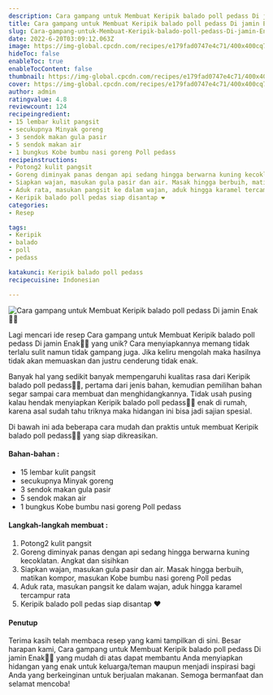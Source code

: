 ```yaml
---
description: Cara gampang untuk Membuat Keripik balado poll pedass Di jamin Enak"
title: Cara gampang untuk Membuat Keripik balado poll pedass Di jamin Enak
slug: Cara-gampang-untuk-Membuat-Keripik-balado-poll-pedass-Di-jamin-Enak
date: 2022-6-20T03:09:12.063Z
image: https://img-global.cpcdn.com/recipes/e179fad0747e4c71/400x400cq70/photo.jpg
hideToc: false
enableToc: true
enableTocContent: false
thumbnail: https://img-global.cpcdn.com/recipes/e179fad0747e4c71/400x400cq70/photo.jpg
cover: https://img-global.cpcdn.com/recipes/e179fad0747e4c71/400x400cq70/photo.jpg
author: admin
ratingvalue: 4.8
reviewcount: 124
recipeingredient:
- 15 lembar kulit pangsit
- secukupnya Minyak goreng
- 3 sendok makan gula pasir
- 5 sendok makan air
- 1 bungkus Kobe bumbu nasi goreng Poll pedass
recipeinstructions:
- Potong2 kulit pangsit
- Goreng diminyak panas dengan api sedang hingga berwarna kuning kecoklatan. Angkat dan sisihkan
- Siapkan wajan, masukan gula pasir dan air. Masak hingga berbuih, matikan kompor, masukan Kobe bumbu nasi goreng Poll pedas
- Aduk rata, masukan pangsit ke dalam wajan, aduk hingga karamel tercampur rata
- Keripik balado poll pedas siap disantap ❤️
categories:
- Resep

tags:
- Keripik
- balado
- poll
- pedass

katakunci: Keripik balado poll pedass
recipecuisine: Indonesian

---
```


![Cara gampang untuk Membuat Keripik balado poll pedass Di jamin Enak👩‍🍳](https://img-global.cpcdn.com/recipes/e179fad0747e4c71/400x400cq70/photo.jpg)

Lagi mencari ide resep Cara gampang untuk Membuat Keripik balado poll pedass Di jamin Enak👩‍🍳 yang unik? Cara menyiapkannya memang tidak terlalu sulit namun tidak gampang juga. Jika keliru mengolah maka hasilnya tidak akan memuaskan dan justru cenderung tidak enak.

Banyak hal yang sedikit banyak mempengaruhi kualitas rasa dari Keripik balado poll pedass👩‍🍳, pertama dari jenis bahan, kemudian pemilihan bahan segar sampai cara membuat dan menghidangkannya. Tidak usah pusing kalau hendak menyiapkan Keripik balado poll pedass👩‍🍳 enak di rumah, karena asal sudah tahu triknya maka hidangan ini bisa jadi sajian spesial.

Di bawah ini ada beberapa cara mudah dan praktis untuk membuat Keripik balado poll pedass👩‍🍳 yang siap dikreasikan.

<!--inarticleads1-->

#### Bahan-bahan :

- 15 lembar kulit pangsit
- secukupnya Minyak goreng
- 3 sendok makan gula pasir
- 5 sendok makan air
- 1 bungkus Kobe bumbu nasi goreng Poll pedass

<!--inarticleads2-->

#### Langkah-langkah membuat :

1. Potong2 kulit pangsit
1. Goreng diminyak panas dengan api sedang hingga berwarna kuning kecoklatan. Angkat dan sisihkan
1. Siapkan wajan, masukan gula pasir dan air. Masak hingga berbuih, matikan kompor, masukan Kobe bumbu nasi goreng Poll pedas
1. Aduk rata, masukan pangsit ke dalam wajan, aduk hingga karamel tercampur rata
1. Keripik balado poll pedas siap disantap ❤️

#### Penutup

Terima kasih telah membaca resep yang kami tampilkan di sini. Besar harapan kami, Cara gampang untuk Membuat Keripik balado poll pedass Di jamin Enak👩‍🍳 yang mudah di atas dapat membantu Anda menyiapkan hidangan yang enak untuk keluarga/teman maupun menjadi inspirasi bagi Anda yang berkeinginan untuk berjualan makanan. Semoga bermanfaat dan selamat mencoba!